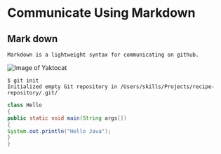 # Communicate Using Markdown
## Mark down
    Markdown is a lightweight syntax for communicating on github.

   ![Image of Yaktocat](https://octodex.github.com/images/yaktocat.png)

```
$ git init
Initialized empty Git repository in /Users/skills/Projects/recipe-repository/.git/
```
``` java
class Hello
{
public static void main(String args[])
{
System.out.println("Hello Java");
}
}
```
